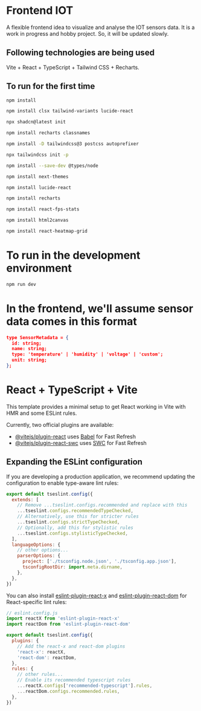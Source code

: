 # Frontend IOT

A flexible frontend idea to visualize and analyse the IOT sensors data. It is a work in progress and hobby project. So, it will be updated slowly.

## Following technologies are being used

Vite + React + TypeScript + Tailwind CSS + Recharts.


## To run for the first time

```bash
npm install

npm install clsx tailwind-variants lucide-react

npx shadcn@latest init

npm install recharts classnames

npm install -D tailwindcss@3 postcss autoprefixer

npx tailwindcss init -p  

npm install --save-dev @types/node

npm install next-themes

npm install lucide-react

npm install recharts

npm install react-fps-stats

npm install html2canvas

npm install react-heatmap-grid
```



# To run in the development environment
```bash
npm run dev
```

# In the frontend, we'll assume sensor data comes in this format

```json
type SensorMetadata = {
  id: string;
  name: string;
  type: 'temperature' | 'humidity' | 'voltage' | 'custom';
  unit: string;
};
```

# React + TypeScript + Vite

This template provides a minimal setup to get React working in Vite with HMR and some ESLint rules.

Currently, two official plugins are available:

- [@vitejs/plugin-react](https://github.com/vitejs/vite-plugin-react/blob/main/packages/plugin-react/README.md) uses [Babel](https://babeljs.io/) for Fast Refresh
- [@vitejs/plugin-react-swc](https://github.com/vitejs/vite-plugin-react-swc) uses [SWC](https://swc.rs/) for Fast Refresh

## Expanding the ESLint configuration

If you are developing a production application, we recommend updating the configuration to enable type-aware lint rules:

```js
export default tseslint.config({
  extends: [
    // Remove ...tseslint.configs.recommended and replace with this
    ...tseslint.configs.recommendedTypeChecked,
    // Alternatively, use this for stricter rules
    ...tseslint.configs.strictTypeChecked,
    // Optionally, add this for stylistic rules
    ...tseslint.configs.stylisticTypeChecked,
  ],
  languageOptions: {
    // other options...
    parserOptions: {
      project: ['./tsconfig.node.json', './tsconfig.app.json'],
      tsconfigRootDir: import.meta.dirname,
    },
  },
})
```

You can also install [eslint-plugin-react-x](https://github.com/Rel1cx/eslint-react/tree/main/packages/plugins/eslint-plugin-react-x) and [eslint-plugin-react-dom](https://github.com/Rel1cx/eslint-react/tree/main/packages/plugins/eslint-plugin-react-dom) for React-specific lint rules:

```js
// eslint.config.js
import reactX from 'eslint-plugin-react-x'
import reactDom from 'eslint-plugin-react-dom'

export default tseslint.config({
  plugins: {
    // Add the react-x and react-dom plugins
    'react-x': reactX,
    'react-dom': reactDom,
  },
  rules: {
    // other rules...
    // Enable its recommended typescript rules
    ...reactX.configs['recommended-typescript'].rules,
    ...reactDom.configs.recommended.rules,
  },
})
```
